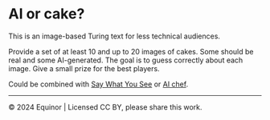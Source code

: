# AI or cake?

This is an image-based Turing text for less technical audiences.

Provide a set of at least 10 and up to 20 images of cakes. Some should be real and some AI-generated. The goal is to guess correctly about each image. Give a small prize for the best players.

Could be combined with [Say What You See](./third-party-games.md) or [AI chef](./ai-chef.md). 

---

&copy; 2024 Equinor | Licensed CC BY, please share this work.